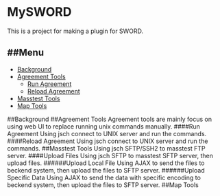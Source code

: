 MySWORD
======
This is a project for making a plugin for SWORD.

##<a name="menu"/>Menu
------
* [Background](#background)
* [Agreement Tools](#agreement)
  * [Run Agreement](#runAgreement) 
  * [Reload Agreement](#reloadAgreement)
* [Masstest Tools](#masstest)
* [Map Tools](#map)

##<a name="background"/>Background
##<a name="agreement"/>Agreement Tools
     Agreement tools are mainly focus on using web UI to replace running unix commands manually.
####<a name="runAgreement"/>Run Agreement
     Using jsch connect to UNIX server and run the commands.
####<a name="reloadAgreement"/>Reload Agreement
     Using jsch connect to UNIX server and run the commands.
##<a name="masstest"/>Masstest Tools
     Using jsch SFTP/SSH2 to masstest FTP server.
####<a name="uploadFile"/>Upload Files
     Using jsch SFTP to masstest SFTP server, then upload files.
######<a name="uploadLocalFile"/>Upload Local File
     Using AJAX to send the files to beckend system, then upload the files to SFTP server.
######<a name="uploadSpecificData"/>Upload Specific Data
     Using AJAX to send the data with specific encoding to beckend system, then upload the files to SFTP server.
##<a name="map"/>Map Tools
